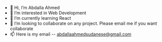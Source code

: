 - 👋 Hi, I’m Abdalla Ahmed
- 👀 I’m interested in Web Development
- 🌱 I’m currently learning React
- 💞️ I’m looking to collaborate on any project. Please email me if you want collaborate
- 📫 Here is my email --  abdallaahmedsudanese@gmail.com 

